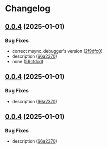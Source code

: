 # Changelog

## [0.0.4](https://github.com/Mooling0602/MSyncSubpacks/compare/msync_debugger-v0.0.3...msync_debugger-v0.0.4) (2025-01-01)


### Bug Fixes

* correct msync_debugger's version ([2f9dfc0](https://github.com/Mooling0602/MSyncSubpacks/commit/2f9dfc03b95169ea464a746075a65bc58bf59a4c))
* description ([66a2370](https://github.com/Mooling0602/MSyncSubpacks/commit/66a2370d7b8eb1b60c25709cd487e2137e8f2088))
* none ([56cfdcd](https://github.com/Mooling0602/MSyncSubpacks/commit/56cfdcd700fd8b014e3aacb0fed05672eef816bc))

## [0.0.4](https://github.com/Mooling0602/MSyncSubpacks/compare/msync_debugger-v0.0.3...msync_debugger-v0.0.4) (2025-01-01)


### Bug Fixes

* description ([66a2370](https://github.com/Mooling0602/MSyncSubpacks/commit/66a2370d7b8eb1b60c25709cd487e2137e8f2088))

## [0.0.4](https://github.com/Mooling0602/MSyncSubpacks/compare/msync_debugger-v0.0.3...msync_debugger-v0.0.4) (2025-01-01)


### Bug Fixes

* description ([66a2370](https://github.com/Mooling0602/MSyncSubpacks/commit/66a2370d7b8eb1b60c25709cd487e2137e8f2088))
